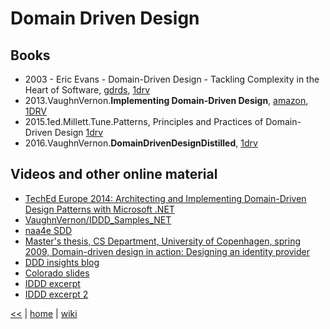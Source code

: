 # Domain Driven Design

## Books

- 2003 - Eric Evans - Domain-Driven Design - Tackling Complexity in the Heart of Software, [gdrds](https://www.goodreads.com/book/show/179133.Domain_Driven_Design), [1drv](https://1drv.ms/b/s!As0cxZAk26SzjMBp0PF88ubDcye0PA)
- 2013.VaughnVernon.**Implementing Domain-Driven Design**, [amazon](https://www.amazon.com/Implementing-Domain-Driven-Design-Vaughn-Vernon/dp/0321834577/ref=s9u_psimh_gw_i2?_encoding=UTF8&fpl=fresh&pd_rd_i=0321834577&pd_rd_r=DSAP65H1JA0MXN8BX491&pd_rd_w=fHcI2&pd_rd_wg=kOyxf&pf_rd_m=ATVPDKIKX0DER&pf_rd_s=&pf_rd_r=E11CJ6Q3S8VB3B0KQC41&pf_rd_t=36701&pf_rd_p=2a4fafb6-9fdc-425a-aee8-c82daa7b18ed&pf_rd_i=desktop), [1DRV](https://1drv.ms/b/s!As0cxZAk26SzjMBeDqClRqeMZggYfA)			
- 2015.1ed.Millett.Tune.Patterns, Principles and Practices of Domain-Driven Design [1drv](https://1drv.ms/b/s!As0cxZAk26SzjMBorG7WxjcpxYpRKg)
- 2016.VaughnVernon.**DomainDrivenDesignDistilled**, [1drv](https://onedrive.live.com/embed?cid=B3A4DB2490C51CCD&resid=B3A4DB2490C51CCD%21204895&authkey=AJxhhLaCMUQdqEY&em=2)

## Videos and other online material
+ [ TechEd Europe 2014: Architecting and Implementing Domain-Driven Design Patterns with Microsoft .NET](https://channel9.msdn.com/Events/TechEd/Europe/2014/DEV-B211)
+ [VaughnVernon/IDDD_Samples_NET](https://github.com/VaughnVernon/IDDD_Samples_NET)
+ [naa4e SDD](http://sddconf.com/brands/sdd/library/Architecting_Implementing_DDD_Patterns.pdf)
+ [Master's thesis, CS Department, University of Copenhagen, spring 2009, Domain-driven design in action: Designing an identity provider](http://www.diku.dk/forskning/performance-engineering/Klaus/speciale.pdf)
+ [DDD insights blog](http://effective-ddd.blogspot.ro/2015/12/strategic-domain-driven-design.html)
+ [Colorado slides](https://www.cs.colorado.edu/~kena/classes/5448/f12/presentation-materials/roads.pdf)
+ [IDDD excerpt](http://ptgmedia.pearsoncmg.com/images/9780321834577/samplepages/0321834577.pdf)
+ [IDDD excerpt 2](https://books.google.ro/books?id=X7DpD5g3VP8C&pg=PA1&hl=ro&source=gbs_toc_r&cad=4#v=onepage&q&f=false)

[<<](../OOP.md)
|
[home](../README.md) 
| 
[wiki](https://github.com/illegitimis/Tutorial/wiki) 

